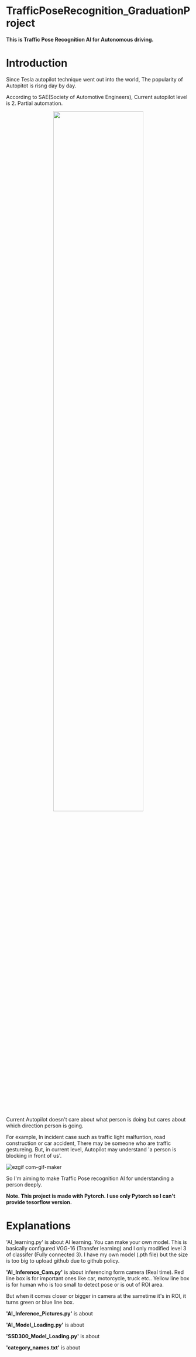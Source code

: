 # TrafficPoseRecognition_GraduationProject
**This is Traffic Pose Recognition AI for Autonomous driving.**

# Introduction

Since Tesla autopilot technique went out into the world,
The popularity of Autopitot is risng day by day.

According to SAE(Society of Automotive Engineers), Current autopilot level is 2. Partial automation.
<p align="center"><img src="https://user-images.githubusercontent.com/88817336/129144241-1f646283-0700-47c0-ba39-1d51152c2e32.png" width="70%" height="70%"/>

Current Autopilot doesn't care about what person is doing but cares about which direction person is going.

For example, In incident case such as traffic light malfuntion, road construction or car accident, There may be someone who are traffic gestureing.
But, in current level, Autopilot may understand 'a person is blocking in front of us'.

![ezgif com-gif-maker](https://user-images.githubusercontent.com/88817336/129146787-4a205829-88d2-4e68-8db2-d82e6a4f7d07.gif)

So I'm aiming to make Traffic Pose recognition AI for understanding a person deeply.

**Note. This project is made with Pytorch. I use only Pytorch so I can't provide tesorflow version.**
  
  
# Explanations
'AI_learning.py' is about AI learning. You can make your own model.
This is basically configured VGG-16 (Transfer learning) and I only modified level 3 of classifer (Fully connected 3).
I have my own model (.pth file) but the size is too big to upload github due to github policy.
  
**'AI_Inference_Cam.py'** is about inferencing form camera (Real time).
  Red line box is for important ones like car, motorcycle, truck etc..
  Yellow line box is for human who is too small to detect pose or is out of ROI area.
  
  
  
  
  But when it comes closer or bigger in camera at the sametime it's in ROI, it turns green or blue line box.
  
  
  
**'AI_Inference_Pictures.py'** is about 
  
**'AI_Model_Loading.py'** is about   

**'SSD300_Model_Loading.py'** is about 

**'category_names.txt'** is about 
